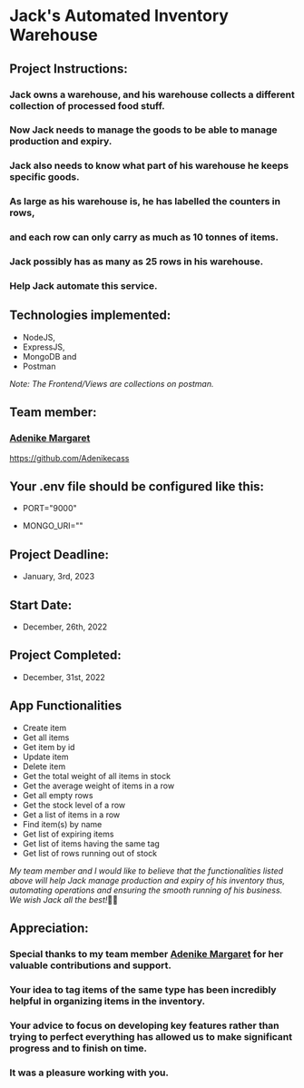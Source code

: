 # Jack's Automated Inventory Warehouse

## Project Instructions:
### Jack owns a warehouse, and his warehouse collects a different collection of processed food stuff. 
### Now Jack needs to manage the goods to be able to manage production and expiry. 
### Jack also needs to know what part of his warehouse he keeps specific goods. 
### As large as his warehouse is, he has labelled the counters in rows, 
### and each row can only carry as much as 10 tonnes of items. 
### Jack possibly has as many as 25 rows in his warehouse. 
### Help Jack automate this service.

## Technologies implemented:
- NodeJS, 
- ExpressJS,
- MongoDB and
- Postman

*Note: The Frontend/Views are collections on postman.*

## Team member:
### <a href="https://github.com/Adenikecass">Adenike Margaret</a>
https://github.com/Adenikecass

## Your .env file should be configured like this:

[//]: # (use port 9000 or any free port)
- PORT="9000" 

[//]: # ( MongoDb API key goes between the double quotes below)
- MONGO_URI="" 

## Project Deadline:
- January, 3rd, 2023

## Start Date:
- December, 26th, 2022

## Project Completed:
- December, 31st, 2022

## App Functionalities
- Create item
- Get all items
- Get item by id
- Update item
- Delete item
- Get the total weight of all items in stock
- Get the average weight of items in a row
- Get all empty rows
- Get the stock level of a row
- Get a list of items in a row
- Find item(s) by name
- Get list of expiring items
- Get list of items having the same tag
- Get list of rows running out of stock

*My team member and I would like to believe that the functionalities*
*listed above will help Jack manage production and expiry of his inventory*
*thus, automating operations and ensuring the smooth running of his business.*
*We wish Jack all the best!*🙌😊

## Appreciation:
### Special thanks to my team member <a href="https://github.com/Adenikecass">Adenike Margaret</a> for her valuable contributions and support. 
### Your idea to tag items of the same type has been incredibly helpful in organizing items in the inventory. 
### Your advice to focus on developing key features rather than trying to perfect everything has allowed us to make significant progress and to finish on time. 
### It was a pleasure working with you.
